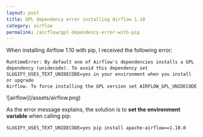 ```yaml
---
layout: post
title: GPL dependency error installing Airflow 1.10
category: airflow
permalink: /airflow/gpl-dependency-error-with-pip
---
```

When installing Airflow 1.10 with pip, I received the following error:

```
RuntimeError: By default one of Airflow's dependencies installs a GPL
dependency (unidecode). To avoid this dependency set
SLUGIFY_USES_TEXT_UNIDECODE=yes in your environment when you install or upgrade
Airflow. To force installing the GPL version set AIRFLOW_GPL_UNIDECODE
```

<div class="wide-logos" markdown="1">
![airflow](/assets/airflow.png)
</div>

As the error message explains, the solution is to **set the environment
variable** when calling pip:
```
SLUGIFY_USES_TEXT_UNIDECODE=yes pip install apache-airflow==1.10.0
```
